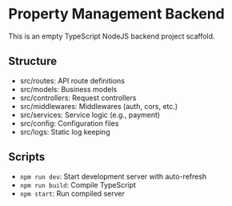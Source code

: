# Property Management Backend

This is an empty TypeScript NodeJS backend project scaffold.

## Structure
- src/routes: API route definitions
- src/models: Business models
- src/controllers: Request controllers
- src/middlewares: Middlewares (auth, cors, etc.)
- src/services: Service logic (e.g., payment)
- src/config: Configuration files
- src/logs: Static log keeping

## Scripts
- `npm run dev`: Start development server with auto-refresh
- `npm run build`: Compile TypeScript
- `npm start`: Run compiled server
